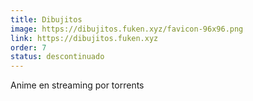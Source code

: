 ```yaml
---
title: Dibujitos
image: https://dibujitos.fuken.xyz/favicon-96x96.png
link: https://dibujitos.fuken.xyz
order: 7
status: descontinuado
---
```


Anime en streaming por torrents

